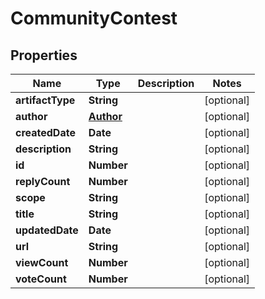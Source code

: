 # CommunityContest

## Properties
Name | Type | Description | Notes
------------ | ------------- | ------------- | -------------
**artifactType** | **String** |  | [optional] 
**author** | [**Author**](Author.md) |  | [optional] 
**createdDate** | **Date** |  | [optional] 
**description** | **String** |  | [optional] 
**id** | **Number** |  | [optional] 
**replyCount** | **Number** |  | [optional] 
**scope** | **String** |  | [optional] 
**title** | **String** |  | [optional] 
**updatedDate** | **Date** |  | [optional] 
**url** | **String** |  | [optional] 
**viewCount** | **Number** |  | [optional] 
**voteCount** | **Number** |  | [optional] 
